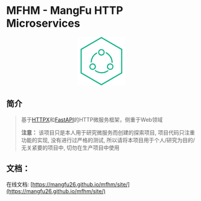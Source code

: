 # MFHM - MangFu HTTP Microservices


<div align=center><img src="docs/docs/logo.png"></div>


## 简介

> 基于[HTTPX](https://github.com/encode/httpx)和[FastAPI](https://github.com/tiangolo/fastapi)的HTTP微服务框架，侧重于Web领域
>
> **注意：** 该项目只是本人用于研究微服务而创建的探索项目, 项目代码只注重功能的实现, 没有进行过严格的测试, 所以请将本项目用于个人/研究为目的/无关紧要的项目中, 切勿在生产项目中使用



## 文档：

在线文档: [https://mangfu26.github.io/mfhm/site/](https://mangfu26.github.io/mfhm/site/)